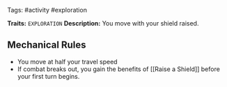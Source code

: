 Tags: #activity #exploration 

**Traits:**  `EXPLORATION`
**Description:** You move with your shield raised.
## Mechanical Rules

- You move at half your travel speed
-  If combat breaks out, you gain the benefits of [[Raise a Shield]] before your first turn begins.

